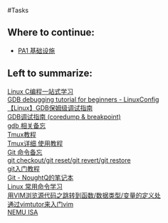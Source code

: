 #Tasks
## Where to continue:
- [PA1 基础设施](https://nju-projectn.github.io/ics-pa-gitbook/ics2024/1.4.html)

## Left to summarize:
<dl><p>
    </p><dt><a href="https://akaedu.github.io/book/">Linux C编程一站式学习</a>
    </dt><dt><a href="https://linuxconfig.org/gdb-debugging-tutorial-for-beginners">GDB debugging tutorial for beginners - LinuxConfig</a>
    </dt><dt><a href="https://blog.csdn.net/weixin_45031801/article/details/134399664">【Linux】GDB保姆级调试指南</a>
    </dt><dt><a href="https://blog.csdn.net/chen1415886044/article/details/105094688">GDB调试指南 (coredump &amp; breakpoint)</a>
    </dt><dt><a href="https://note.tonycrane.cc/cs/tools/gdb/" >gdb 相关备忘</a>
    </dt><dt><a href="https://blog.csdn.net/CSSDCC/article/details/121231906">Tmux教程 </a>
    </dt><dt><a href="https://blog.csdn.net/weixin_42462804/article/details/106047837">Tmux详细 使用教程</a>
    </dt><dt><a href="https://note.tonycrane.cc/cs/tools/git/">Git 命令备忘 </a>
    </dt><dt><a href="https://blog.csdn.net/albertsh/article/details/104719370">git checkout/git reset/git revert/git restore</a>
    </dt><dt><a href="https://nju-projectn.github.io/ics-pa-gitbook/ics2024/git.html">git入门教程</a>
    </dt><dt><a href="https://note.noughtq.top/tools/git">Git - NoughtQ的笔记本</a>
    </dt><dt><a href="https://nju-projectn.github.io/ics-pa-gitbook/ics2024/0.5.html">Linux 常用命令学习</a>
    </dt><dt><a href="https://blog.csdn.net/iw1210/article/details/52082034">用VIM浏览源代码之跳转到函数/数据类型/变量的定义处</a>
    </dt><dt><a href="https://www.cnblogs.com/decentcan/p/14932230.html">通过vimtutor来入门vim</a>
    </dt><dt><a href="https://nju-projectn.github.io/ics-pa-gitbook/ics2024/nemu-isa-api.html">NEMU ISA</a>
</dt></dl>
        

        